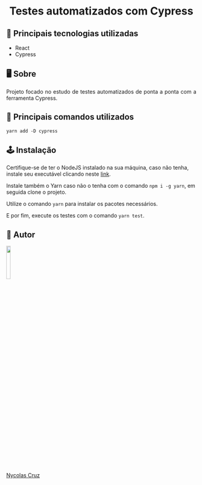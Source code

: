 <h1 align="center">Testes automatizados com Cypress</h1>

## 🚀 Principais tecnologias utilizadas

- React
- Cypress

## 🖥️ Sobre

<p align="justify">Projeto focado no estudo de testes automatizados de ponta a ponta com a ferramenta Cypress.</p>

## 🔧 Principais comandos utilizados

```
yarn add -D cypress
```

## 🕹️ Instalação

Certifique-se de ter o NodeJS instalado na sua máquina, caso não tenha, instale seu executável clicando neste <a href="https://nodejs.org/pt-br/download/">link</a>.

Instale também o Yarn caso não o tenha com o comando `npm i -g yarn`, em seguida clone o projeto.

Utilize o comando `yarn` para instalar os pacotes necessários.

E por fim, execute os testes com o comando `yarn test`.

## 🐧 Autor

<a href="https://github.com/NycolasCruz">
    <img src="https://github.com/NycolasCruz.png"  width="15%">
    <p>Nycolas Cruz</p>
</a>
